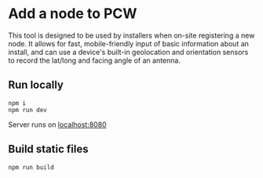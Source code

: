 # Add a node to PCW

This tool is designed to be used by installers when on-site registering a new node. It allows for fast, mobile-friendly input of basic information about an install, and can use a device's built-in geolocation and orientation sensors to record the lat/long and facing angle of an antenna.

## Run locally

```
npm i
npm run dev
```

Server runs on [localhost:8080](http://localhost:8080)

## Build static files

```
npm run build
```
